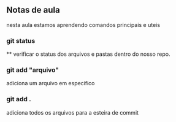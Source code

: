 ## Notas de aula

nesta aula estamos aprendendo comandos principais e uteis

### git status

** verificar o status dos arquivos e pastas dentro do nosso repo.

### git add "arquivo"
adiciona um arquivo em especifico
### git add .
adiciona todos os arquivos para a esteira de commit